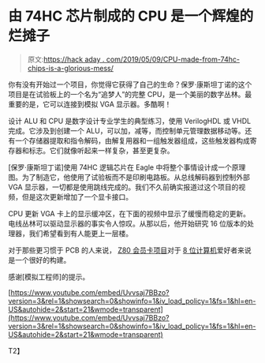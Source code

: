 # 由 74HC 芯片制成的 CPU 是一个辉煌的烂摊子

> 原文:[https://hack aday . com/2019/05/09/CPU-made-from-74hc-chips-is-a-glorious-mess/](https://hackaday.com/2019/05/09/cpu-made-from-74hc-chips-is-a-glorious-mess/)

你有没有开始过一个项目，你觉得它获得了自己的生命？保罗·康斯坦丁诺的这个项目是在试验板上的一个名为“追梦人”的完整 CPU，是一个美丽的数字丛林。最重要的是，它可以连接到模拟 VGA 显示器。多酷啊！

设计 ALU 和 CPU 是数字设计专业学生的典型练习，使用 VerilogHDL 或 VHDL 完成。它涉及到创建一个 ALU，可以加，减等，而控制单元管理数据移动等。还有一个存储器提取和指令解码，由解复用器和一组触发器组成，这些触发器构成寄存器和标志。它们就像听起来一样复杂，甚至更复杂。

[保罗·康斯坦丁诺]使用 74HC 逻辑芯片在 Eagle 中将整个事情设计成一个原理图。为了制造它，他使用了试验板而不是印刷电路板。从总线解码器到控制外部 VGA 显示器，一切都是使用跳线完成的。我们不久前确实报道过这个项目的视频，但是这次更新增加了一个显卡接口。

CPU 更新 VGA 卡上的显示缓冲区，在下面的视频中显示了缓慢而稳定的更新。电线丛林可以驱动显示器的事实令人惊叹。从那以后，他开始研究 16 位版本的处理器，我们希望看到有人能更上一层楼。

对于那些更习惯于 PCB 的人来说， [Z80 会员卡项目](https://hackaday.com/2017/09/15/the-1980s-called-asking-for-the-z80-membership-card/)对于 [8 位计算机](https://hackaday.com/2016/11/18/the-basic-issue-with-retro-computers/)爱好者来说是一个很好的构建。

感谢[模拟工程师]的提示。

 [https://www.youtube.com/embed/Uvvsaj7BBzo?version=3&rel=1&showsearch=0&showinfo=1&iv_load_policy=1&fs=1&hl=en-US&autohide=2&start=21&wmode=transparent](https://www.youtube.com/embed/Uvvsaj7BBzo?version=3&rel=1&showsearch=0&showinfo=1&iv_load_policy=1&fs=1&hl=en-US&autohide=2&start=21&wmode=transparent)

T2】